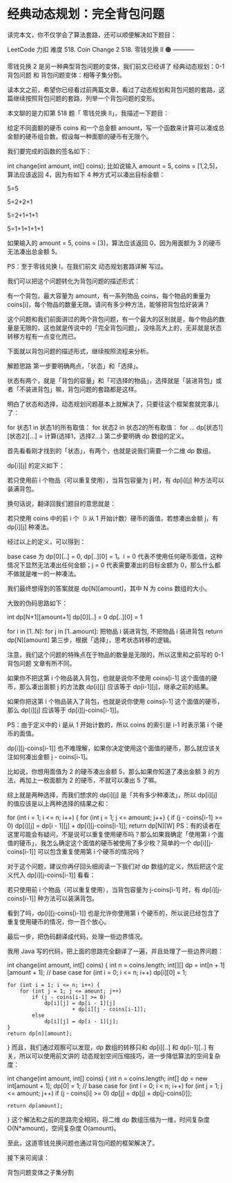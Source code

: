 # 经典动态规划：完全背包问题
读完本文，你不仅学会了算法套路，还可以顺便解决如下题目：

LeetCode	力扣	难度
518. Coin Change 2	518. 零钱兑换 II	🟠
———–

零钱兑换 2 是另一种典型背包问题的变体，我们前文已经讲了 经典动态规划：0-1 背包问题 和 背包问题变体：相等子集分割。

读本文之前，希望你已经看过前两篇文章，看过了动态规划和背包问题的套路，这篇继续按照背包问题的套路，列举一个背包问题的变形。

本文聊的是力扣第 518 题「 零钱兑换 II」，我描述一下题目：

给定不同面额的硬币 coins 和一个总金额 amount，写一个函数来计算可以凑成总金额的硬币组合数。假设每一种面额的硬币有无限个。

我们要完成的函数的签名如下：

int change(int amount, int[] coins);
比如说输入 amount = 5, coins = [1,2,5]，算法应该返回 4，因为有如下 4 种方式可以凑出目标金额：

5=5

5=2+2+1

5=2+1+1+1

5=1+1+1+1+1

如果输入的 amount = 5, coins = [3]，算法应该返回 0，因为用面额为 3 的硬币无法凑出总金额 5。

PS：至于零钱兑换 I，在我们前文 动态规划套路详解 写过。

我们可以把这个问题转化为背包问题的描述形式：

有一个背包，最大容量为 amount，有一系列物品 coins，每个物品的重量为 coins[i]，每个物品的数量无限。请问有多少种方法，能够把背包恰好装满？

这个问题和我们前面讲过的两个背包问题，有一个最大的区别就是，每个物品的数量是无限的，这也就是传说中的「完全背包问题」，没啥高大上的，无非就是状态转移方程有一点变化而已。

下面就以背包问题的描述形式，继续按照流程来分析。

解题思路
第一步要明确两点，「状态」和「选择」。

状态有两个，就是「背包的容量」和「可选择的物品」，选择就是「装进背包」或者「不装进背包」嘛，背包问题的套路都是这样。

明白了状态和选择，动态规划问题基本上就解决了，只要往这个框架套就完事儿了：

for 状态1 in 状态1的所有取值：
    for 状态2 in 状态2的所有取值：
        for ...
            dp[状态1][状态2][...] = 计算(选择1，选择2...)
第二步要明确 dp 数组的定义。

首先看看刚才找到的「状态」，有两个，也就是说我们需要一个二维 dp 数组。

dp[i][j] 的定义如下：

若只使用前 i 个物品（可以重复使用），当背包容量为 j 时，有 dp[i][j] 种方法可以装满背包。

换句话说，翻译回我们题目的意思就是：

若只使用 coins 中的前 i 个（i 从 1 开始计数）硬币的面值，若想凑出金额 j，有 dp[i][j] 种凑法。

经过以上的定义，可以得到：

base case 为 dp[0][..] = 0, dp[..][0] = 1。i = 0 代表不使用任何硬币面值，这种情况下显然无法凑出任何金额；j = 0 代表需要凑出的目标金额为 0，那么什么都不做就是唯一的一种凑法。

我们最终想得到的答案就是 dp[N][amount]，其中 N 为 coins 数组的大小。

大致的伪码思路如下：

int dp[N+1][amount+1]
dp[0][..] = 0
dp[..][0] = 1

for i in [1..N]:
    for j in [1..amount]:
        把物品 i 装进背包,
        不把物品 i 装进背包
return dp[N][amount]
第三步，根据「选择」，思考状态转移的逻辑。

注意，我们这个问题的特殊点在于物品的数量是无限的，所以这里和之前写的 0-1 背包问题 文章有所不同。

如果你不把这第 i 个物品装入背包，也就是说你不使用 coins[i-1] 这个面值的硬币，那么凑出面额 j 的方法数 dp[i][j] 应该等于 dp[i-1][j]，继承之前的结果。

如果你把这第 i 个物品装入了背包，也就是说你使用 coins[i-1] 这个面值的硬币，那么 dp[i][j] 应该等于 dp[i][j-coins[i-1]]。

PS：由于定义中的 i 是从 1 开始计数的，所以 coins 的索引是 i-1 时表示第 i 个硬币的面值。

dp[i][j-coins[i-1]] 也不难理解，如果你决定使用这个面值的硬币，那么就应该关注如何凑出金额 j - coins[i-1]。

比如说，你想用面值为 2 的硬币凑出金额 5，那么如果你知道了凑出金额 3 的方法，再加上一枚面额为 2 的硬币，不就可以凑出 5 了嘛。

综上就是两种选择，而我们想求的 dp[i][j] 是「共有多少种凑法」，所以 dp[i][j] 的值应该是以上两种选择的结果之和：

for (int i = 1; i <= n; i++) {
    for (int j = 1; j <= amount; j++) {
        if (j - coins[i-1] >= 0)
            dp[i][j] = dp[i - 1][j] 
                     + dp[i][j-coins[i-1]];
return dp[N][W]
PS：有的读者在这里可能会有疑问，不是说可以重复使用硬币吗？那么如果我确定「使用第 i 个面值的硬币」，我怎么确定这个面值的硬币被使用了多少枚？简单的一个 dp[i][j-coins[i-1]] 可以包含重复使用第 i 个硬币的情况吗？

对于这个问题，建议你再仔回头细阅读一下我们对 dp 数组的定义，然后把这个定义代入 dp[i][j-coins[i-1]] 看看：

若只使用前 i 个物品（可以重复使用），当背包容量为 j-coins[i-1] 时，有 dp[i][j-coins[i-1]] 种方法可以装满背包。

看到了吗，dp[i][j-coins[i-1]] 也是允许你使用第 i 个硬币的，所以说已经包含了重复使用硬币的情况，你一百个放心。

最后一步，把伪码翻译成代码，处理一些边界情况。

我用 Java 写的代码，把上面的思路完全翻译了一遍，并且处理了一些边界问题：

int change(int amount, int[] coins) {
    int n = coins.length;
    int[][] dp = int[n + 1][amount + 1];
    // base case
    for (int i = 0; i <= n; i++) 
        dp[i][0] = 1;

    for (int i = 1; i <= n; i++) {
        for (int j = 1; j <= amount; j++)
            if (j - coins[i-1] >= 0)
                dp[i][j] = dp[i - 1][j] 
                         + dp[i][j - coins[i-1]];
            else 
                dp[i][j] = dp[i - 1][j];
    }
    return dp[n][amount];
}
而且，我们通过观察可以发现，dp 数组的转移只和 dp[i][..] 和 dp[i-1][..] 有关，所以可以使用前文讲的 动态规划空间压缩技巧，进一步降低算法的空间复杂度：

int change(int amount, int[] coins) {
    int n = coins.length;
    int[] dp = new int[amount + 1];
    dp[0] = 1; // base case
    for (int i = 0; i < n; i++)
        for (int j = 1; j <= amount; j++)
            if (j - coins[i] >= 0)
                dp[j] = dp[j] + dp[j-coins[i]];
    
    return dp[amount];
}
这个解法和之前的思路完全相同，将二维 dp 数组压缩为一维，时间复杂度 O(N*amount)，空间复杂度 O(amount)。

至此，这道零钱兑换问题也通过背包问题的框架解决了。

接下来可阅读：

背包问题变体之子集分割